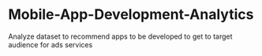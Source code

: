 # Mobile-App-Development-Analytics
Analyze dataset to recommend apps to be developed to get to target audience for ads services
